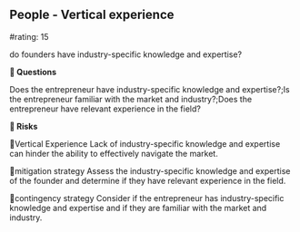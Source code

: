 

## People - Vertical experience

#rating: 15


do founders have industry-specific knowledge and expertise?

**💭 Questions**

Does the entrepreneur have industry-specific knowledge and expertise?;Is the entrepreneur familiar with the market and industry?;Does the entrepreneur have relevant experience in the field?

**🚨 Risks**

🚨Vertical Experience
Lack of industry-specific knowledge and expertise can hinder the ability to effectively navigate the market.

🚨mitigation strategy
Assess the industry-specific knowledge and expertise of the founder and determine if they have relevant experience in the field.

🚨contingency strategy
Consider if the entrepreneur has industry-specific knowledge and expertise and if they are familiar with the market and industry.




